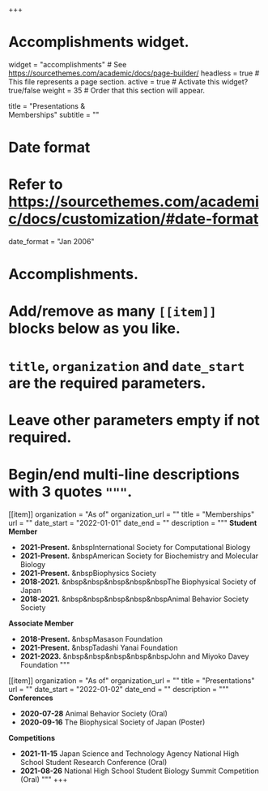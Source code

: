 +++
# Accomplishments widget.
widget = "accomplishments"  # See https://sourcethemes.com/academic/docs/page-builder/
headless = true  # This file represents a page section.
active = true  # Activate this widget? true/false
weight = 35  # Order that this section will appear.

title = "Presentations &<br>Memberships"
subtitle = ""

# Date format
#   Refer to https://sourcethemes.com/academic/docs/customization/#date-format
date_format = "Jan 2006"

# Accomplishments.
#   Add/remove as many `[[item]]` blocks below as you like.
#   `title`, `organization` and `date_start` are the required parameters.
#   Leave other parameters empty if not required.
#   Begin/end multi-line descriptions with 3 quotes `"""`.

[[item]]
  organization = "As of"
  organization_url = ""
  title = "Memberships"
  url = ""
  date_start = "2022-01-01"
  date_end = ""
  description = """
  **Student Member**
  * **2021-Present.** &nbspInternational Society for Computational Biology
  * **2021-Present.** &nbspAmerican Society for Biochemistry and Molecular Biology
  * **2021-Present.** &nbspBiophysics Society
  * **2018-2021.** &nbsp&nbsp&nbsp&nbsp&nbspThe Biophysical Society of Japan
  * **2018-2021.** &nbsp&nbsp&nbsp&nbsp&nbspAnimal Behavior Society Society
  
  **Associate Member**
  * **2018-Present.** &nbspMasason Foundation
  * **2021-Present.** &nbspTadashi Yanai Foundation
  * **2021-2023.** &nbsp&nbsp&nbsp&nbsp&nbspJohn and Miyoko Davey Foundation
  """

[[item]]
  organization = "As of"
  organization_url = ""
  title = "Presentations"
  url = ""
  date_start = "2022-01-02"
  date_end = ""
  description = """
  **Conferences**
  * **2020-07-28** Animal Behavior Society (Oral)
  * **2020-09-16** The Biophysical Society of Japan (Poster)
  
  **Competitions**
  * **2021-11-15** Japan Science and Technology Agency National High School Student Research Conference (Oral)
  * **2021-08-26** National High School Student Biology Summit Competition (Oral)
  """
+++
